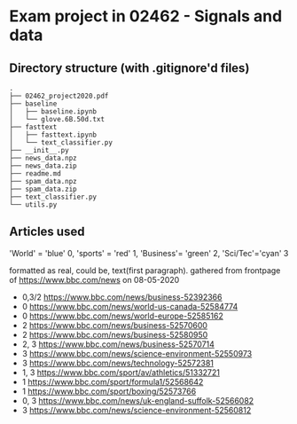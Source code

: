 # Exam project in 02462 - Signals and data

## Directory structure (with .gitignore'd files)
```
.
├── 02462_project2020.pdf
├── baseline
│   ├── baseline.ipynb
│   └── glove.6B.50d.txt
├── fasttext
│   ├── fasttext.ipynb
│   └── text_classifier.py
├── __init__.py
├── news_data.npz
├── news_data.zip
├── readme.md
├── spam_data.npz
├── spam_data.zip
├── text_classifier.py
└── utils.py

```

## Articles used
'World' = 'blue' 0, 'sports' = 'red' 1, 'Business'= 'green' 2, 'Sci/Tec'='cyan' 3

formatted as real, could be, text(first paragraph). gathered from frontpage of https://www.bbc.com/news on 08-05-2020

- 0,3/2 https://www.bbc.com/news/business-52392366
- 0 https://www.bbc.com/news/world-us-canada-52584774 
- 0 https://www.bbc.com/news/world-europe-52585162
- 2 https://www.bbc.com/news/business-52570600
- 2 https://www.bbc.com/news/business-52580950 
- 2, 3 https://www.bbc.com/news/business-52570714 
- 3 https://www.bbc.com/news/science-environment-52550973 
- 3 https://www.bbc.com/news/technology-52572381
- 1, 3 https://www.bbc.com/sport/av/athletics/51332721 
- 1 https://www.bbc.com/sport/formula1/52568642
- 1 https://www.bbc.com/sport/boxing/52573766
- 0, 3 https://www.bbc.com/news/uk-england-suffolk-52566082
- 3 https://www.bbc.com/news/science-environment-52560812 


